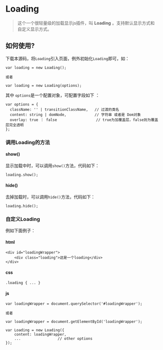 Loading
=======

> 这个一个很轻量级的加载显示js插件，叫 **Loading** 。支持默认显示方式和自定义显示方式。

## 如何使用?

下载本源码，将`Loading`引入页面，例外初始化`Loading`即可，如：

    var loading = new Loading();

    或者

    var loading = new Loading(options);

其中 `options`是一个配置对象，可配置字段如下 ：

    var options = {
      className: '' | transitionClassName,   // 过渡的类名
      content: string | domNode,             // 字符串 或者是 Dom对象
      overlay: true ｜ false                  // true为加覆盖层，false则为覆盖层完全透明
    };

### 调用Loading的方法

#### show()

显示加载中时，可以调用`show()`方法，代码如下：

    loading.show();

#### hide()

去掉加载时，可以调用`hide()`方法，代码如下：

    loading.hide();


### 自定义Loading

例如下面例子：

#### html

    <div id="loadingWrapper">
        <div class="loading">这是一个loading</div>
    </div>

#### css

    .loading { ... }

#### js

    var loadingWrapper = document.querySelector('#loadingWrapper');

    或者

    var loadingWrapper = document.getElementById('loadingWrapper');

    var Loading = new Loading({
        content: loadingWrapper,
        ...                 // other options
    });


